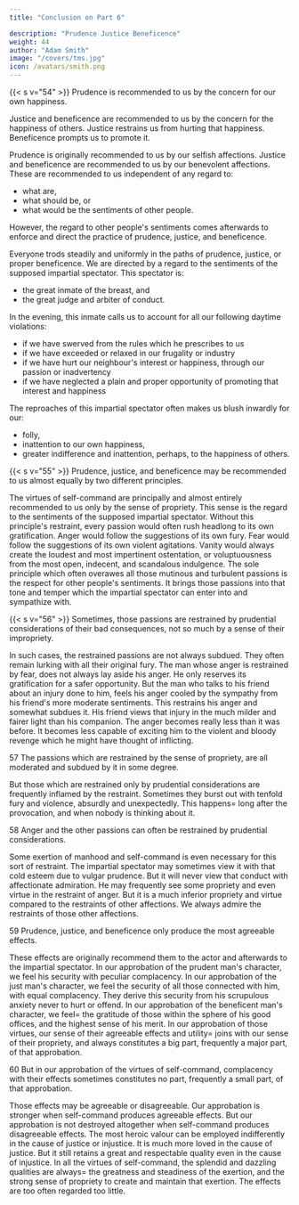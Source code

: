 ```yaml
---
title: "Conclusion on Part 6"

description: "Prudence Justice Beneficence"
weight: 44
author: "Adam Smith"
image: "/covers/tms.jpg"
icon: /avatars/smith.png
---
```




{{< s v="54" >}} Prudence is recommended to us by the concern for our own happiness.

Justice and beneficence are recommended to us by the concern for the happiness of others.
Justice restrains us from hurting that happiness.
Beneficence prompts us to promote it.

Prudence is originally recommended to us by our selfish affections.
Justice and beneficence are recommended to us by our benevolent affections.
These are recommended to us independent of any regard to:
- what are,
- what should be, or
- what would be the sentiments of other people.

However, the regard to other people's sentiments comes afterwards to enforce and direct the practice of prudence, justice, and beneficence.

Everyone trods steadily and uniformly in the paths of prudence, justice, or proper beneficence.
We are directed by a regard to the sentiments of the supposed impartial spectator.
This spectator is:
- the great inmate of the breast, and
- the great judge and arbiter of conduct.

In the evening, this inmate calls us to account for all our following daytime violations:
- if we have swerved from the rules which he prescribes to us
- if we have exceeded or relaxed in our frugality or industry
- if we have hurt our neighbour's interest or happiness, through our passion or inadvertency
- if we have neglected a plain and proper opportunity of promoting that interest and happiness

The reproaches of this impartial spectator often makes us blush inwardly for our:
- folly,
- inattention to our own happiness,
- greater indifference and inattention, perhaps, to the happiness of others.

{{< s v="55" >}} Prudence, justice, and beneficence may be recommended to us almost equally by two different principles.

The virtues of self-command are principally and almost entirely recommended to us only by the sense of propriety.
This sense is the regard to the sentiments of the supposed impartial spectator.
Without this principle's restraint, every passion would often rush headlong to its own gratification.
Anger would follow the suggestions of its own fury.
Fear would follow the suggestions of its own violent agitations.
Vanity would always create the loudest and most impertinent ostentation, or voluptuousness from the most open, indecent, and scandalous indulgence.
The sole principle which often overawes all those mutinous and turbulent passions is the respect for other people's sentiments.
It brings those passions into that tone and temper which the impartial spectator can enter into and sympathize with.
 
{{< s v="56" >}} Sometimes, those passions are restrained by prudential considerations of their bad consequences, not so much by a sense of their impropriety.

In such cases, the restrained passions are not always subdued.
They often remain lurking with all their original fury.
The man whose anger is restrained by fear, does not always lay aside his anger.
He only reserves its gratification for a safer opportunity.
But the man who talks to his friend about an injury done to him, feels his anger cooled by the sympathy from his friend's more moderate sentiments.
This restrains his anger and somewhat subdues it.
His friend views that injury in the much milder and fairer light than his companion.
The anger becomes really less than it was before.
It becomes less capable of exciting him to the violent and bloody revenge which he might have thought of inflicting.
 
57 The passions which are restrained by the sense of propriety, are all moderated and subdued by it in some degree.

But those which are restrained only by prudential considerations are frequently inflamed by the restraint.
Sometimes they burst out with tenfold fury and violence, absurdly and unexpectedly.
This happens= 
long after the provocation, and
when nobody is thinking about it.
 
58 Anger and the other passions can often be restrained by prudential considerations.

Some exertion of manhood and self-command is even necessary for this sort of restraint.
The impartial spectator may sometimes view it with that cold esteem due to vulgar prudence.
But it will never view that conduct with affectionate admiration.
He may frequently see some propriety and even virtue in the restraint of anger.
But it is a much inferior propriety and virtue compared to the restraints of other affections.
We always admire the restraints of those other affections.
 
59 Prudence, justice, and beneficence only produce the most agreeable effects.

These effects are originally recommend them to the actor and afterwards to the impartial spectator.
In our approbation of the prudent man's character, we feel his security with peculiar complacency.
In our approbation of the just man's character, we feel the security of all those connected with him, with equal complacency.
They derive this security from his scrupulous anxiety never to hurt or offend.
In our approbation of the beneficent man's character, we feel= 
the gratitude of those within the sphere of his good offices, and
the highest sense of his merit.
In our approbation of those virtues, our sense of their agreeable effects and utility= 
joins with our sense of their propriety, and
always constitutes a big part, frequently a major part, of that approbation.
 
60 But in our approbation of the virtues of self-command, complacency with their effects sometimes constitutes no part, frequently a small part, of that approbation.

Those effects may be agreeable or disagreeable.
Our approbation is stronger when self-command produces agreeable effects.
But our approbation is not destroyed altogether when self-command produces disagreeable effects.
The most heroic valour can be employed indifferently in the cause of justice or injustice.
It is much more loved in the cause of justice.
But it still retains a great and respectable quality even in the cause of injustice.
In all the virtues of self-command, the splendid and dazzling qualities are always= 
the greatness and steadiness of the exertion, and
the strong sense of propriety to create and maintain that exertion.
The effects are too often regarded too little.
